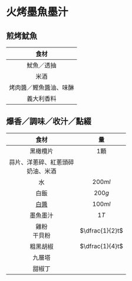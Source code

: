 <style>
.markdown-section h1 {
    background-image: url(./notes/recipes/燉飯/img/火烤墨汁魷魚.jpg);
}

.markdown-section h1::after {
    content: "Toscanini";
}
</style>

# 火烤墨魚墨汁

## 煎烤魷魚

|          食材          |
| :--------------------: |
|       魷魚／透抽       |
|          米酒          |
| 烤肉醬／鰹魚醬油、味醂 |
|       義大利香料       |

## 爆香／調味／收汁／點綴

|                  食材                  |       量        |
| :------------------------------------: | :-------------: |
|                黑橄欖片                |      $1$顆      |
| 蒜片、洋蔥碎、紅蔥頭碎<br />奶油、米酒 |                 |
|                   水                   |     $200ml$     |
|                  白飯                  |     $200g$      |
|                [白醬][]                |     $100ml$     |
|                墨魚墨汁                |      $1T$       |
|            雞粉<br />干貝粉            | $\dfrac{1}{2}t$ |
|                粗黑胡椒                | $\dfrac{1}{4}t$ |
|                 九層塔                 |                 |
|                 甜椒丁                 |                 |

[白醬]: /notes/recipes/西式醬料/白醬
